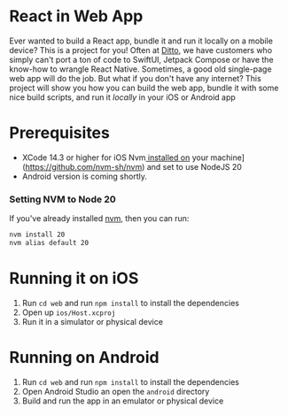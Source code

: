 # React in Web App 

Ever wanted to build a React app, bundle it and run it locally on a mobile device? This is a project for you! Often at [Ditto](https://www.ditto.live), we have customers who simply can't port a ton of code to SwiftUI, Jetpack Compose or have the know-how to wrangle React Native. Sometimes, a good old single-page web app will do the job. But what if you don't have any internet? This project will show you how you can build the web app, bundle it with some nice build scripts, and run it _locally_ in your iOS or Android app

# Prerequisites

* XCode 14.3 or higher for iOS
Nvm[ installed on](https://github.com/nvm-sh/nvm) your machine](https://github.com/nvm-sh/nvm) and set to use NodeJS 20
* Android version is coming shortly.


### Setting NVM to Node 20

If you've already installed [nvm](https://github.com/nvm-sh/nvm), then you can run:

```sh
nvm install 20
nvm alias default 20
```

# Running it on iOS

1. Run `cd web` and run `npm install` to install the dependencies
2. Open up `ios/Host.xcproj`
3. Run it in a simulator or physical device

# Running on Android

1. Run `cd web` and run `npm install` to install the dependencies 
2. Open Android Studio an open the `android` directory
3. Build and run the app in an emulator or physical device
